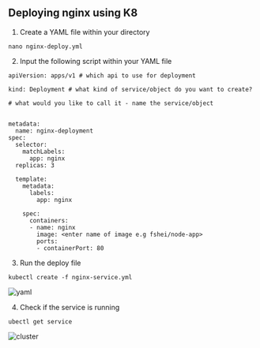 ## Deploying nginx using K8

1. Create a YAML file within your directory

```
nano nginx-deploy.yml
```

2. Input the following script within your YAML file

```
apiVersion: apps/v1 # which api to use for deployment

kind: Deployment # what kind of service/object do you want to create?

# what would you like to call it - name the service/object


metadata:
  name: nginx-deployment
spec:
  selector: 
    matchLabels:
      app: nginx
  replicas: 3

  template:
    metadata:
      labels:
        app: nginx
    
    spec: 
      containers:
      - name: nginx
        image: <enter name of image e.g fshei/node-app>
        ports:
        - containerPort: 80
```

3. Run the deploy file 

```
kubectl create -f nginx-service.yml
```
![yaml](https://github.com/fsh-nur/microservices_docker_k8/assets/129324316/09d9a18c-7c86-4c99-bcbb-9cd40e486733)




4. Check if the service is running

```
ubectl get service
```


![cluster](https://github.com/fsh-nur/microservices_docker_k8/assets/129324316/cea63d0c-c6db-49a7-a1c7-223d65bc0714)

